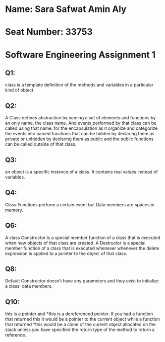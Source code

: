 # Name: Sara Safwat Amin Aly
# Seat Number: 33753
# Software Engineering Assignment 1

## Q1:
  class is a template definition of the methods and variables in a particular kind of object.

## Q2:
  A Class defines abstraction by naming a set of elements and functions by an only name, the class name. And events performed by that class can be called using that name. for the encapsulation as it organize and categorize the events into named functions that can be hidden by declaring them as private or unhidden by declaring them as public and the public functions can be called outside of that class.

## Q3:
  an object is a specific instance of a class. It contains real values instead of variables.

## Q4:
  Class Functions perform a certain event but Data members are spaces in memory.

## Q6:
  A class Constructor is a special member function of a class that is executed when new objects of that class are  created.
  A Destructor is a special member function of a class that is executed whenever whenever the delete expression is applied to a pointer to the object of that class.

## Q8:
  Default Constructor doesn’t have any parameters and they exist to initialize a class' data members.

## Q10:
  this is a pointer and *this is a dereferenced pointer. If you had a function that returned this it would be a pointer to the current object while a function that returned *this would be a clone of the current object allocated on the stack unless you have specified the return type of the method to return a reference.
  
